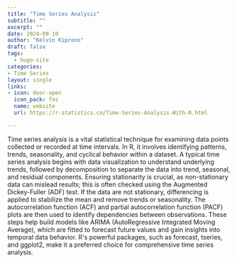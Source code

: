 ```yaml
---
title: "Time Series Analysis"
subtitle: ""
excerpt: ""
date: 2024-09-10
author: "Kelvin Kiprono"
draft: false
tags:
  - hugo-site
categories:
- Time Series
layout: single
links: 
- icon: door-open
  icon_pack: fas
  name: website
  url: https://r-statistics.co/Time-Series-Analysis-With-R.html

---
```

Time series analysis is a vital statistical technique for examining data points collected or recorded at time intervals. In R, it involves identifying patterns, trends, seasonality, and cyclical behavior within a dataset. A typical time series analysis begins with data visualization to understand underlying trends, followed by decomposition to separate the data into trend, seasonal, and residual components. Ensuring stationarity is crucial, as non-stationary data can mislead results; this is often checked using the Augmented Dickey-Fuller (ADF) test. If the data are not stationary, differencing is applied to stabilize the mean and remove trends or seasonality. The autocorrelation function (ACF) and partial autocorrelation function (PACF) plots are then used to identify dependencies between observations. These steps help build models like ARIMA (AutoRegressive Integrated Moving Average), which are fitted to forecast future values and gain insights into temporal data behavior. R's powerful packages, such as forecast, tseries, and ggplot2, make it a preferred choice for comprehensive time series analysis.


